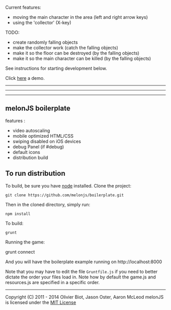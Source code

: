 Current features:
- moving the main character in the area (left and right arrow keys)
- using the 'collector' (X-key)

TODO:
- create randomly falling objects
- make the collector work (catch the falling objects)
- make it so the floor can be destroyed (by the falling objects)
- make it so the main character can be killed (by the falling objects)

See instructions for starting development below.

Click [here](http://alpha.ymme.info/pyoro_clone/build) a demo.

-------------------------------------------------------------------------------
-------------------------------------------------------------------------------
-------------------------------------------------------------------------------


melonJS boilerplate
-------------------------------------------------------------------------------

features :
- video autoscaling
- mobile optimized HTML/CSS
- swiping disabled on iOS devices
- debug Panel (if #debug)
- default icons
- distribution build

## To run distribution

To build, be sure you have [node](http://nodejs.org) installed. Clone the project:

    git clone https://github.com/melonjs/boilerplate.git

Then in the cloned directory, simply run:

    npm install

To build:

    grunt


Running the game:

  grunt connect

And you will have the boilerplate example running on http://localhost:8000


Note that you may have to edit the file `Gruntfile.js` if you need to better dictate the order your files load in. Note how by default the game.js and resources.js are specified in a specific order.

-------------------------------------------------------------------------------
Copyright (C) 2011 - 2014 Olivier Biot, Jason Oster, Aaron McLeod
melonJS is licensed under the [MIT License](http://www.opensource.org/licenses/mit-license.php)
